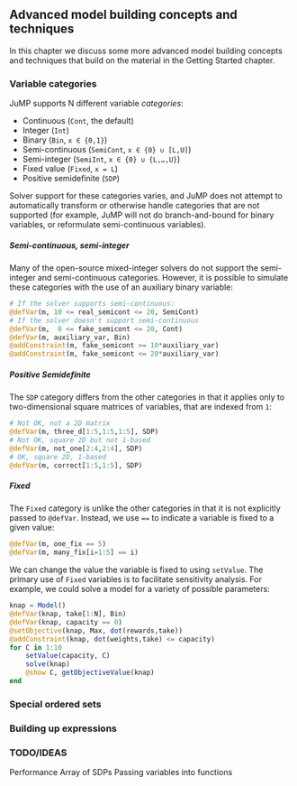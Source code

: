 ## Advanced model building concepts and techniques

In this chapter we discuss some more advanced model building concepts and
techniques that build on the material in the Getting Started chapter.

### Variable categories

JuMP supports N different variable *categories*:

* Continuous (`Cont`, the default)
* Integer (`Int`)
* Binary (`Bin`, `x ∈ {0,1}`)
* Semi-continuous (`SemiCont`, `x ∈ {0} ∪ [L,U]`)
* Semi-integer (`SemiInt`, `x ∈ {0} ∪ {L,…,U}`)
* Fixed value (`Fixed`, `x = L`)
* Positive semidefinite (`SDP`)

Solver support for these categories varies, and JuMP does not attempt to
automatically transform or otherwise handle categories that are not supported
(for example, JuMP will not do branch-and-bound for binary variables,
or reformulate semi-continuous variables).

##### Semi-continuous, semi-integer
Many of the open-source mixed-integer solvers do not support the semi-integer
and semi-continuous categories. However, it is possible to simulate these
categories with the use of an auxiliary binary variable:
```julia
# If the solver supports semi-continuous:
@defVar(m, 10 <= real_semicont <= 20, SemiCont)
# If the solver doesn't support semi-continuous
@defVar(m,  0 <= fake_semicont <= 20, Cont)
@defVar(m, auxiliary_var, Bin)
@addConstraint(m, fake_semicont >= 10*auxiliary_var)
@addConstraint(m, fake_semicont <= 20*auxiliary_var)
```

##### Positive Semidefinite
The `SDP` category differs from the other categories in that it applies only to
two-dimensional square matrices of variables, that are indexed from `1`:
```julia
# Not OK, not a 2D matrix
@defVar(m, three_d[1:5,1:5,1:5], SDP)
# Not OK, square 2D but not 1-based
@defVar(m, not_one[2:4,2:4], SDP)
# OK, square 2D, 1-based
@defVar(m, correct[1:5,1:5], SDP)
```

##### Fixed
The `Fixed` category is unlike the other categories in that it is not explicitly
passed to `@defVar`. Instead, we use `==` to indicate a variable is fixed to a
given value:
```julia
@defVar(m, one_fix == 5)
@defVar(m, many_fix[i=1:5] == i)
```
We can change the value the variable is fixed to using `setValue`.
The primary use of `Fixed` variables is to facilitate sensitivity analysis.
For example, we could solve a model for a variety of possible parameters:
```julia
knap = Model()
@defVar(knap, take[1:N], Bin)
@defVar(knap, capacity == 0)
@setObjective(knap, Max, dot(rewards,take))
@addConstraint(knap, dot(weights,take) <= capacity)
for C in 1:10
    setValue(capacity, C)
    solve(knap)
    @show C, getObjectiveValue(knap)
end
```

### Special ordered sets

### Building up expressions


### TODO/IDEAS
Performance
Array of SDPs
Passing variables into functions
